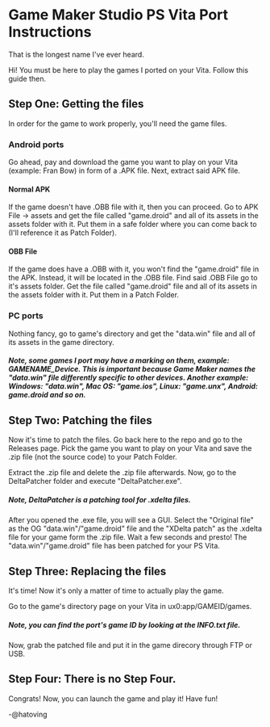 # Game Maker Studio PS Vita Port Instructions
That is the longest name I've ever heard.


Hi! You must be here to play the games I ported on your Vita.
Follow this guide then.

## Step One: Getting the files
In order for the game to work properly, you'll need the game files.

### Android ports
Go ahead, pay and download the game you want to play on your Vita (example: Fran Bow) in form of a .APK file.
Next, extract said APK file.

#### Normal APK
If the game doesn't have .OBB file with it, then you can proceed.
Go to APK File -> assets and get the file called "game.droid" and all of its assets in the assets folder with it. 
Put them in a safe folder where you can come back to (I'll reference it as Patch Folder).

#### OBB File
If the game does have a .OBB with it, you won't find the "game.droid" file in the APK.
Instead, it will be located in the .OBB file. Find said .OBB File go to it's assets folder.
Get the file called "game.droid" file and all of its assets in the assets folder with it.
Put them in a Patch Folder.

### PC ports
Nothing fancy, go to game's directory and get the "data.win" file and all of its assets in the game directory.

##### Note, some games I port may have a marking on them, example: GAMENAME_Device. This is important because Game Maker names the "data.win" file differently specific to other devices. Another example: Windows: "data.win", Mac OS: "game.ios", Linux: "game.unx", Android: game.droid and so on.

## Step Two: Patching the files
Now it's time to patch the files. Go back here to the repo and go to the Releases page. Pick the game you want to play on your Vita and save the .zip file (not the source code) to your Patch Folder.

Extract the .zip file and delete the .zip file afterwards.
Now, go to the DeltaPatcher folder and execute "DeltaPatcher.exe".

##### Note, DeltaPatcher is a patching tool for .xdelta files.

After you opened the .exe file, you will see a GUI. Select the "Original file" as the OG "data.win"/"game.droid" file and the "XDelta patch" as the .xdelta file for your game form the .zip file. Wait a few seconds and presto! The "data.win"/"game.droid" file has been patched for your PS Vita.

## Step Three: Replacing the files
It's time! Now it's only a matter of time to actually play the game.

Go to the game's directory page on your Vita in ux0:app/GAMEID/games.

##### Note, you can find the port's game ID by looking at the INFO.txt file.

Now, grab the patched file and put it in the game direcory through FTP or USB.

## Step Four: There is no Step Four.
Congrats! Now, you can launch the game and play it! Have fun!

-@hatoving
